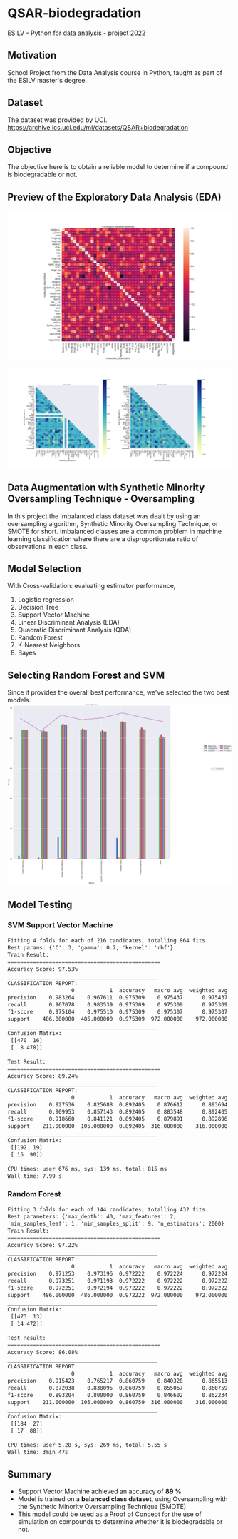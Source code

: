 # QSAR-biodegradation
ESILV - Python for data analysis - project 2022

## Motivation
School Project from the Data Analysis course in Python, taught as part of the ESILV master's degree.

## Dataset
The dataset was provided by UCI.
https://archive.ics.uci.edu/ml/datasets/QSAR+biodegradation

## Objective

The objective here is to obtain a reliable model to determine if a compound is biodegradable or not.

## Preview of the Exploratory Data Analysis (EDA)

![Correlation Matrix](https://github.com/NaderNarcisse/QSAR-biodegradation/blob/main/Pictures/Correlation_between_features.png "Correlation Matrix")


![Correlation Matrix for each class](https://github.com/NaderNarcisse/QSAR-biodegradation/blob/main/Pictures/Correlation_seperate_class.png "Correlation Matrix for each class")

## Data Augmentation with Synthetic Minority Oversampling Technique - Oversampling

In this project the imbalanced class dataset was dealt by using an oversampling algorithm, Synthetic Minority Oversampling Technique, or SMOTE for short.
Imbalanced classes are a common problem in machine learning classification where there are a disproportionate ratio of observations in each class.

## Model Selection
With Cross-validation: evaluating estimator performance,
1. Logistic regression
2. Decision Tree
3. Support Vector Machine
4. Linear Discriminant Analysis (LDA)
5. Quadratic Discriminant Analysis (QDA)
6. Random Forest
7. K-Nearest Neighbors
8. Bayes

## Selecting Random Forest and SVM
Since it provides the overall best performance, we've selected the two best models.
![Model Selection](https://github.com/NaderNarcisse/QSAR-biodegradation/blob/main/Pictures/Model_Performances.png "Model Selection")

## Model Testing

### SVM Support Vector Machine
```
Fitting 4 folds for each of 216 candidates, totalling 864 fits
Best params: {'C': 3, 'gamma': 0.2, 'kernel': 'rbf'}
Train Result:
================================================
Accuracy Score: 97.53%
_______________________________________________
CLASSIFICATION REPORT:
                    0           1  accuracy   macro avg  weighted avg
precision    0.983264    0.967611  0.975309    0.975437      0.975437
recall       0.967078    0.983539  0.975309    0.975309      0.975309
f1-score     0.975104    0.975510  0.975309    0.975307      0.975307
support    486.000000  486.000000  0.975309  972.000000    972.000000
_______________________________________________
Confusion Matrix: 
 [[470  16]
 [  8 478]]

Test Result:
================================================
Accuracy Score: 89.24%
_______________________________________________
CLASSIFICATION REPORT:
                    0           1  accuracy   macro avg  weighted avg
precision    0.927536    0.825688  0.892405    0.876612      0.893694
recall       0.909953    0.857143  0.892405    0.883548      0.892405
f1-score     0.918660    0.841121  0.892405    0.879891      0.892896
support    211.000000  105.000000  0.892405  316.000000    316.000000
_______________________________________________
Confusion Matrix: 
 [[192  19]
 [ 15  90]]

CPU times: user 676 ms, sys: 139 ms, total: 815 ms
Wall time: 7.99 s
```

### Random Forest
```
Fitting 3 folds for each of 144 candidates, totalling 432 fits
Best parameters: {'max_depth': 40, 'max_features': 2, 'min_samples_leaf': 1, 'min_samples_split': 9, 'n_estimators': 2000}
Train Result:
================================================
Accuracy Score: 97.22%
_______________________________________________
CLASSIFICATION REPORT:
                    0           1  accuracy   macro avg  weighted avg
precision    0.971253    0.973196  0.972222    0.972224      0.972224
recall       0.973251    0.971193  0.972222    0.972222      0.972222
f1-score     0.972251    0.972194  0.972222    0.972222      0.972222
support    486.000000  486.000000  0.972222  972.000000    972.000000
_______________________________________________
Confusion Matrix: 
 [[473  13]
 [ 14 472]]

Test Result:
================================================
Accuracy Score: 86.08%
_______________________________________________
CLASSIFICATION REPORT:
                    0           1  accuracy   macro avg  weighted avg
precision    0.915423    0.765217  0.860759    0.840320      0.865513
recall       0.872038    0.838095  0.860759    0.855067      0.860759
f1-score     0.893204    0.800000  0.860759    0.846602      0.862234
support    211.000000  105.000000  0.860759  316.000000    316.000000
_______________________________________________
Confusion Matrix: 
 [[184  27]
 [ 17  88]]

CPU times: user 5.28 s, sys: 269 ms, total: 5.55 s
Wall time: 3min 47s
```

## Summary

+ Support Vector Machine achieved an accuracy of **89 %**
+ Model is trained on a **balanced class dataset**, using Oversampling with the Synthetic Minority Oversampling Technique (SMOTE)
+ This model could be used as a Proof of Concept for the use of simulation on compounds to determine whether it is biodegradable or not.
